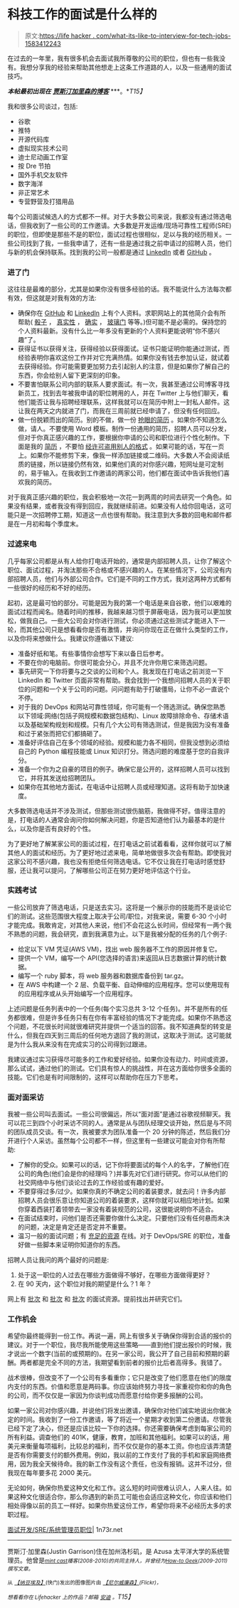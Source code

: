# 科技工作的面试是什么样的

> 原文:[https://life hacker . com/what-its-like-to-interview-for-tech-jobs-1583412243](https://lifehacker.com/what-its-like-to-interview-for-tech-jobs-1583412243)

在过去的一年里，我有很多机会去面试我所尊敬的公司的职位，但也有一些我没有。我想分享我的经验来帮助其他想走上这条工作道路的人，以及一些通用的面试技巧。

***本帖最初出现在*** [***贾斯汀加里森的博客***](http://1n73r.net/2014/05/26/interviewing-for-devopssresysadmin-positions/) ***。**T15】*

我和很多公司谈过，包括:

*   谷歌
*   推特
*   开源代码库
*   虚拟现实技术公司
*   迪士尼动画工作室
*   按 Dre 节拍
*   国外手机交友软件
*   数字海洋
*   非正常艺术
*   专营野营及打猎用品

每个公司面试候选人的方式都不一样。对于大多数公司来说，我都没有通过筛选电话，但我收到了一些公司的工作邀请。大多数是开发运维/现场可靠性工程师(SRE)的职位，但即使是那些不是的职位，面试过程也很相似，足以与我的经历相关。一些公司找到了我，一些我申请了，还有一些是通过我之前申请过的招聘人员，他们与新的机会保持联系。找到我的公司一般都是通过 [LinkedIn](https://www.linkedin.com/in/justingarrison) 或者 [GitHub](http://github.com/rothgar) 。

### 进了门

这往往是最难的部分，尤其是如果你没有很多经验的话。我不能说什么方法每次都有效，但这就是对我有效的方法:

*   确保你在 [GitHub](http://github.com) 和 [LinkedIn](http://linkedin.com) 上有个人资料。求职网站上的其他简介会有所帮助( [骰子](http://dice.com) ， [真实性](http://trueability.com) ， [确实](http://indeed.com) ， [玻璃门](http://glassdoor.com) 等等。)但可能不是必需的。保持您的个人资料最新。没有什么比一年多没有更新的个人资料更能说明“你不感兴趣”了。
*   获得证书以获得关注，获得经验以获得面试。证书只能证明你能通过测试，而经验表明你喜欢这份工作并对它充满热情。如果你没有钱去参加认证，就试着去获得经验。你可能需要更加努力去引起别人的注意，但是如果你了解自己的东西，你会给别人留下更深刻的印象。
*   不要害怕联系公司内部的联系人要求面试。有一次，我甚至通过公司博客寻找新员工，找到去年被我申请的职位聘用的人，并在 Twitter 上与他们聊天，看他们能否让我与招聘经理联系，这样我就可以在简历中附上一封私人邮件。这让我在两天之内就进了门，而我在三周前就已经申请了，但没有任何回应。
*   做一份脱颖而出的简历。别的不做，做一份 [抢眼的简历](http://lmgtfy.com/?q=resume+site%3Alifehacker.com) 。如果你不知道怎么做，请人。不要使用 Word 模板。制作一份通用的简历，招聘人员可以分发，但对于你真正感兴趣的工作，要根据你申请的公司和职位进行个性化制作。下面是我的 [简历](http://1n73r.net/readme.pdf) ，不要怕 [经许可盗用别人的格式](http://majorhayden.com/) 。如果可能的话，写在一页上。如果你不能修剪下来，像我一样添加链接或二维码。大多数人不会阅读纸质的链接，所以链接仍然有效，如果他们真的对你感兴趣，短网址是可定制的，易于输入。在我收到工作邀请的两家公司，他们都在面试中告诉我他们喜欢我的简历。

对于我真正感兴趣的职位，我会积极地一次花一到两周的时间去研究一个角色。如果没有结果，或者我没有得到回应，我就继续前进。如果没有人给你回电话，这可能只是一次招聘停工期，知道这一点也很有帮助。我注意到大多数的回电和邮件都是在一月初和每个季度末。

### 过滤来电

几乎每家公司都是从有人给你打电话开始的，通常是内部招聘人员，让你了解这个职位、面试过程，并淘汰那些不合格或不感兴趣的人。在某些情况下，公司没有内部招聘人员，他们与外部公司合作。它们是不同的工作方式，我对这两种方式都有一些很好的经历和不好的经历。

起初，这是最可怕的部分。可能是因为我的第一个电话是来自谷歌，他们以艰难的面试过程而闻名。随着时间的推移，我越来越习惯于屏蔽电话，因为我可以更加放松，做我自己。一些大公司会对你进行测试，你必须通过这些测试才能进入下一轮，而其他公司只是想看看你是否有激情，并询问你现在正在做什么类型的工作，以及你将来想做什么。我建议你遵循以下建议:

*   准备好纸和笔。有些事情你会想写下来以备日后参考。
*   不要在你的电脑前。你很可能会分心，并且不允许你用它来筛选问题。
*   事先研究一下你将要与之交谈的公司和个人。我发现在打电话之前浏览一下 LinkedIn 和 Twitter 页面非常有帮助。我会找到一个我想问招聘人员的关于职位的问题和一个关于公司的问题。问问题有助于打破僵局，让你不必一直说个不停。
*   对于我的 DevOps 和网站可靠性领域，你可能有一个筛选测试。确保您熟悉以下领域:网络(包括子网规模和数据包结构)、Linux 故障排除命令、存储术语以及基础架构规划和规模。只有几个大公司有筛选测试，但是我因为没有准备和过于紧张而把它们都搞砸了。
*   准备好评估自己在多个领域的经验。规模和能力各不相同，但我没想到必须给自己的 Python 编程技能或 Linux 知识打分。筛选问题的难度基于您的自我评分。
*   准备一个你为之自豪的项目的例子。确保它是公开的，这样招聘人员可以找到它，并将其发送给招聘团队。
*   如果你在其他地方面试，在电话中让招聘人员或经理知道。这将有助于加快速度。

大多数筛选电话并不涉及测试，但那些测试很伤脑筋，我做得不好。值得注意的是，打电话的人通常会询问你如何解决问题，你是否知道他们认为最基本的是什么，以及你是否有良好的个性。

为了更好地了解某家公司的面试过程，在打电话之前试着看看，这样你就可以了解其他人的面试和经历。为了更好地过滤来电，简单地做很多次会有帮助。即使我对这家公司不感兴趣，我也没有拒绝任何筛选电话。它不仅让我在打电话时感觉舒服，还让我可以提问，了解哪些公司正在努力更好地评估这个行业。

### 实践考试

一些公司放弃了筛选电话，只是送去实习。这将是一个展示你的技能而不是谈论它们的测试。这些范围很大程度上取决于公司/职位，对我来说，需要 6-30 个小时才能完成。我敢肯定，对其他人来说，他们不会花这么长时间，但经常有一两个我不熟悉的问题，我会研究，直到我满意为止。以下是我被分配的任务的几个例子:

*   给定以下 VM 凭证(AWS VM)，找出 web 服务器不工作的原因并修复它。
*   提供一个 VM，编写一个 API(您选择的语言)来返回从日志数据计算的统计数据。
*   编写一个 ruby 脚本，将 web 服务器和数据库备份到 tar.gz。
*   在 AWS 中构建一个 2 层、负载平衡、自动伸缩的应用程序。您可以使用现有的应用程序或从头开始编写一个应用程序。

上述问题是任务列表中的一个任务(每个实习总共 3-12 个任务)。并不是所有的任务都很难，但是许多任务只有在你有丰富经验的情况下才能完成。如果你不熟悉这个问题，不花很长时间就很难研究并提供一个适当的回答。我不知道典型的转变是什么，但我在四天到三周后的任何地方退回了我的测试，这取决于测试。这可能就是为什么我从来没有在完成实习的公司得到过跟进。

我建议通过实习获得尽可能多的工作和爱好经验。如果你没有动力、时间或资源，那么试试，通过他们的测试。它们具有惊人的挑战性，并在这方面给你很多全面的技能。它们也是有时间限制的，这样可以帮助你在压力下思考。

### 面对面采访

我被一些公司叫去面试。一些公司很偏远，所以“面对面”是通过谷歌视频聊天。我可以花三到四个小时采访不同的人。通常是从与团队经理交谈开始，然后是与不同的团队成员交谈。有一次，我被要求为团队准备一个 20 分钟的陈述，然后我们分开进行个人采访。虽然每个公司都不一样，但这里有一些建议可能会对你有所帮助:

*   了解你的受众。如果可以的话，记下你将要面试的每个人的名字，了解他们在公司的角色(他们会是你的经理吗？)并事先对它们进行研究。你可以从他们的社交网络中与他们谈论过去的工作经验或有趣的爱好。
*   不要穿得过多/过少。如果你真的不确定公司的着装要求，就去问！许多内部招聘人员会很乐意让你知道公司的着装要求，这样你就可以相应地计划。如果你穿着西装打着领带去一家没有着装规范的公司，这很能说明你不适合。
*   在面试结束时，问他们是否还需要你做什么决定。只要他们没有任何悬而未决的问题，决定是肯定还是否定并不重要。
*   温习一般的面试问题；有 [充足的](http://lifehacker.com/how-to-tackle-three-of-the-toughest-interview-questions-5971473)[资源](http://lifehacker.com/how-do-i-deal-with-interview-questions-i-d-rather-not-a-5886514) 在线。对于 DevOps/SRE 的职位，准备好做一些脚本来证明你知道你的东西。

招聘人员让我问的两个最好的问题是:

1.  处于这一职位的人过去在哪些方面做得不够好，在哪些方面做得更好？
2.  在 90 天内，这个职位对我的期望是什么？1 年？

网上有 [批次](https://lifehacker.com/six-questions-that-will-ease-your-mind-before-an-interv-1524576007) 和 [批次](http://lifehacker.com/my-biggest-interview-mistakes-and-how-to-avoid-them-1467375933) 和 [批次](http://lifehacker.com/why-you-didnt-get-the-interview-5932210) 的面试资源。提前找出并研究它们。

### 工作机会

希望你最终能得到一份工作。再说一遍，网上有很多关于确保你得到合适的报价的建议。对于一个职位，我尽我所能使用这些策略——直到他们提出报价的时候，我才说出一个数字(当前的或预期的)。在另一家公司，我公开了自己目前和预期的薪酬。两者都是完全不同的方法，我期望看到前者的报价比后者高得多。我错了。

战术很棒，但改变不了一个公司有多看重你；它只是改变了他们愿意在他们的限度内支付的东西。价值和愿意是两码事。你应该始终努力寻找一家重视你和你的角色的公司，而不仅仅是一家因为你谈判成功而愿意付给你更多报酬的公司。

如果一家公司对你感兴趣，并说他们将发出邀请，确保你对他们诚实地说出你做决定的时间。我收到了一份工作邀请，等了将近一个星期才收到第二份邀请。尽管我已经下定了决心，但还是应该比较一下你的选择。你还需要确保考虑到每家公司的所有利益。调查他们的 401K，健康，教育，加班和其他福利。如果可以的话，用美元来衡量每项福利，比较总的福利，而不仅仅是你的基本工资。你也应该弄清楚是否有你需要支付的额外费用。例如，我以前的工作支付了我的手机和家庭网络费用，因为我全天候待命。我的新工作没有这个责任，也没有报销。这并不过分，但我现在每年要多花 2000 美元。

无论如何，确保你热爱这种文化和工作。这么短的时间很难认识人，人来人往。如果这种文化很适合你，那么你遇到的新员工可能也会适应这种文化，你应该和他们相处得像以前的员工一样好。如果你热爱这份工作，希望你将来不必经历太多的求职过程。

[面试开发/SRE/系统管理员职位](http://1n73r.net/2014/05/26/interviewing-for-devopssresysadmin-positions/)| 1n73r.net

* * *

贾斯汀·加里森(Justin Garrison)住在加州洛杉矶，是 Azusa 太平洋大学的系统管理员。他曾是[*<small>mint cast</small>*](http://mintcast.org)*<small>播客(2008-2010)的共同主持人，并曾经为</small>*[*<small>How-to Geek</small>*](http://www.howtogeek.com/author/rothgar)*<small>(2009-2011)撰写文章。</small>*

<small>从</small> [*<small>【纳豆埃及】</small>*](http://www.shutterstock.com/pic.mhtml?id=155047952&src=id)<small>(快门)发出的图像图片由</small> [*<small>【尼尔威廉森】</small>*](https://www.flickr.com/photos/neillwphoto/8443719141/)*<small>(Flickr)，</small>*

*<small>想看看你在 Lifehacker 上的作品？邮箱</small>* [*<small>安迪</small>*](mailto:andy@lifehacker.com) *<small>。</small>T15】*